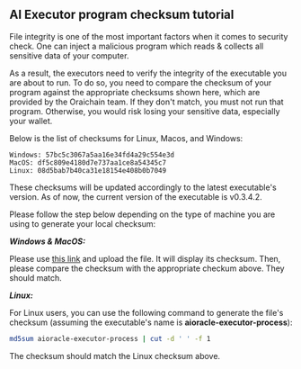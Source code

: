 ## AI Executor program checksum tutorial

File integrity is one of the most important factors when it comes to security check. One can inject a malicious program which reads & collects all sensitive data of your computer.

As a result, the executors need to verify the integrity of the executable you are about to run. To do so, you need to compare the checksum of your program against the appropriate checksums shown here, which are provided by the Oraichain team. If they don't match, you must not run that program. Otherwise, you would risk losing your sensitive data, especially your wallet.

Below is the list of checksums for Linux, Macos, and Windows:

```
Windows: 57bc5c3067a5aa16e34fd4a29c554e3d
MacOS: df5c809e4180d7e737aa1ce8a54345c7
Linux: 08d5bab7b40ca31e18154e408b0b7049
```

These checksums will be updated accordingly to the latest executable's version. As of now, the current version of the executable is v0.3.4.2.

Please follow the step below depending on the type of machine you are using to generate your local checksum:

***Windows & MacOS:***

Please use [this link](http://emn178.github.io/online-tools/md5_checksum.html) and upload the file. It will display its checksum. Then, please compare the checksum with the appropriate checkum above. They should match.

***Linux:***

For Linux users, you can use the following command to generate the file's checksum (assuming the executable's name is **aioracle-executor-process**):

```bash
md5sum aioracle-executor-process | cut -d ' ' -f 1
```

The checksum should match the Linux checksum above.